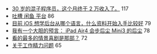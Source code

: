 - [30 岁的混子程序员，这个月终于 2 万收入了。](https://www.v2ex.com/t/707801) 117
- [吐槽 闲鱼 平台](https://www.v2ex.com/t/707737) 86
- [目前 iOS 想学后台从哪个语言，什么资料开始入手比较好](https://www.v2ex.com/t/707811) 79
- [我有一个大胆的预言： iPad Air4 会步后尘 Mini3 的后尘](https://www.v2ex.com/t/707789) 78
- [看的最多的情景喜剧是那部？](https://www.v2ex.com/t/707875) 72
- [关于工作精力问题](https://www.v2ex.com/t/707753) 65